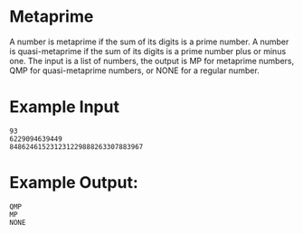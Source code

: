 <!-- RATING: Easy -->
<!-- NAME: Metaprime -->
<!-- GENERATOR: generator.py -->
# Metaprime

A number is metaprime if the sum of its digits is a prime number.  A number is quasi-metaprime if the sum of its digits is a prime number plus or minus one.  The input is a list of numbers, the output is MP for metaprime numbers, QMP for quasi-metaprime numbers, or NONE for a regular number.

# Example Input
```
93
6229094639449
848624615231231229888263307883967
```

# Example Output:
```
QMP
MP
NONE
```
